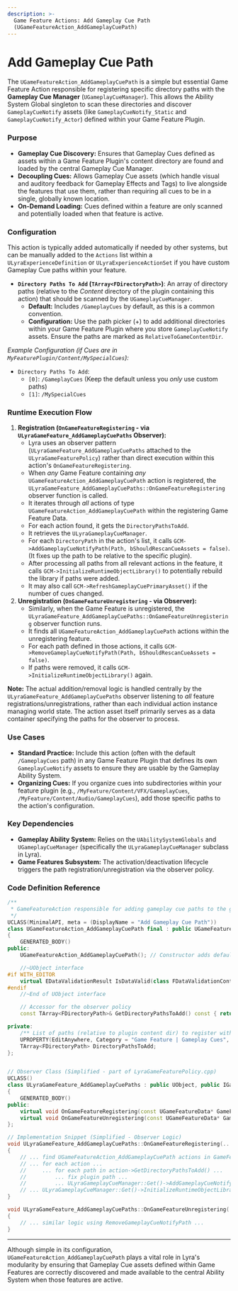 ```yaml
---
description: >-
  Game Feature Actions: Add Gameplay Cue Path
  (UGameFeatureAction_AddGameplayCuePath)
---
```


# Add Gameplay Cue Path

The `UGameFeatureAction_AddGameplayCuePath` is a simple but essential Game Feature Action responsible for registering specific directory paths with the **Gameplay Cue Manager** (`UGameplayCueManager`). This allows the Ability System Global singleton to scan these directories and discover `GameplayCueNotify` assets (like `GameplayCueNotify_Static` and `GameplayCueNotify_Actor`) defined within your Game Feature Plugin.

### Purpose

* **Gameplay Cue Discovery:** Ensures that Gameplay Cues defined as assets within a Game Feature Plugin's content directory are found and loaded by the central Gameplay Cue Manager.
* **Decoupling Cues:** Allows Gameplay Cue assets (which handle visual and auditory feedback for Gameplay Effects and Tags) to live alongside the features that use them, rather than requiring all cues to be in a single, globally known location.
* **On-Demand Loading:** Cues defined within a feature are only scanned and potentially loaded when that feature is active.

### Configuration

This action is typically added automatically if needed by other systems, but can be manually added to the `Actions` list within a `ULyraExperienceDefinition` or `ULyraExperienceActionSet` if you have custom Gameplay Cue paths within your feature.

* **`Directory Paths To Add` (`TArray<FDirectoryPath>`)**: An array of directory paths (relative to the _Content_ directory of the plugin containing this action) that should be scanned by the `UGameplayCueManager`.
  * **Default:** Includes `/GameplayCues` by default, as this is a common convention.
  * **Configuration:** Use the path picker (+) to add additional directories within your Game Feature Plugin where you store `GameplayCueNotify` assets. Ensure the paths are marked as `RelativeToGameContentDir`.

_Example Configuration (if Cues are in `MyFeaturePlugin/Content/MySpecialCues`):_

* `Directory Paths To Add`:
  * `[0]`: `/GameplayCues` (Keep the default unless you _only_ use custom paths)
  * `[1]`: `/MySpecialCues`

### Runtime Execution Flow

1. **Registration (`OnGameFeatureRegistering` - via `ULyraGameFeature_AddGameplayCuePaths` Observer):**
   * Lyra uses an observer pattern (`ULyraGameFeature_AddGameplayCuePaths` attached to the `ULyraGameFeaturePolicy`) rather than direct execution within this action's `OnGameFeatureRegistering`.
   * When _any_ Game Feature containing _any_ `UGameFeatureAction_AddGameplayCuePath` action is registered, the `ULyraGameFeature_AddGameplayCuePaths::OnGameFeatureRegistering` observer function is called.
   * It iterates through _all_ actions of type `UGameFeatureAction_AddGameplayCuePath` within the registering Game Feature Data.
   * For each action found, it gets the `DirectoryPathsToAdd`.
   * It retrieves the `ULyraGameplayCueManager`.
   * For each `DirectoryPath` in the action's list, it calls `GCM->AddGameplayCueNotifyPath(Path, bShouldRescanCueAssets = false)`. (It fixes up the path to be relative to the specific plugin).
   * After processing all paths from all relevant actions in the feature, it calls `GCM->InitializeRuntimeObjectLibrary()` to potentially rebuild the library if paths were added.
   * It may also call `GCM->RefreshGameplayCuePrimaryAsset()` if the number of cues changed.
2. **Unregistration (`OnGameFeatureUnregistering` - via Observer):**
   * Similarly, when the Game Feature is unregistered, the `ULyraGameFeature_AddGameplayCuePaths::OnGameFeatureUnregistering` observer function runs.
   * It finds all `UGameFeatureAction_AddGameplayCuePath` actions within the unregistering feature.
   * For each path defined in those actions, it calls `GCM->RemoveGameplayCueNotifyPath(Path, bShouldRescanCueAssets = false)`.
   * If paths were removed, it calls `GCM->InitializeRuntimeObjectLibrary()` again.

**Note:** The actual addition/removal logic is handled centrally by the `ULyraGameFeature_AddGameplayCuePaths` observer listening to _all_ feature registrations/unregistrations, rather than each individual action instance managing world state. The action asset itself primarily serves as a data container specifying the paths for the observer to process.

### Use Cases

* **Standard Practice:** Include this action (often with the default `/GameplayCues` path) in any Game Feature Plugin that defines its own `GameplayCueNotify` assets to ensure they are usable by the Gameplay Ability System.
* **Organizing Cues:** If you organize cues into subdirectories within your feature plugin (e.g., `/MyFeature/Content/VFX/GameplayCues`, `/MyFeature/Content/Audio/GameplayCues`), add those specific paths to the action's configuration.

### Key Dependencies

* **Gameplay Ability System:** Relies on the `UAbilitySystemGlobals` and `UGameplayCueManager` (specifically the `ULyraGameplayCueManager` subclass in Lyra).
* **Game Features Subsystem:** The activation/deactivation lifecycle triggers the path registration/unregistration via the observer policy.

### Code Definition Reference

```cpp
/**
 * GameFeatureAction responsible for adding gameplay cue paths to the gameplay cue manager.
 */
UCLASS(MinimalAPI, meta = (DisplayName = "Add Gameplay Cue Path"))
class UGameFeatureAction_AddGameplayCuePath final : public UGameFeatureAction
{
	GENERATED_BODY()
public:
	UGameFeatureAction_AddGameplayCuePath(); // Constructor adds default "/GameplayCues" path

	//~UObject interface
#if WITH_EDITOR
	virtual EDataValidationResult IsDataValid(class FDataValidationContext& Context) const override;
#endif
	//~End of UObject interface

	// Accessor for the observer policy
	const TArray<FDirectoryPath>& GetDirectoryPathsToAdd() const { return DirectoryPathsToAdd; }

private:
	/** List of paths (relative to plugin content dir) to register with the gameplay cue manager. */
	UPROPERTY(EditAnywhere, Category = "Game Feature | Gameplay Cues", meta = (RelativeToGameContentDir, LongPackageName))
	TArray<FDirectoryPath> DirectoryPathsToAdd;
};


// Observer Class (Simplified - part of LyraGameFeaturePolicy.cpp)
UCLASS()
class ULyraGameFeature_AddGameplayCuePaths : public UObject, public IGameFeatureStateChangeObserver
{
	GENERATED_BODY()
public:
	virtual void OnGameFeatureRegistering(const UGameFeatureData* GameFeatureData, const FString& PluginName, const FString& PluginURL) override;
	virtual void OnGameFeatureUnregistering(const UGameFeatureData* GameFeatureData, const FString& PluginName, const FString& PluginURL) override;
};

// Implementation Snippet (Simplified - Observer Logic)
void ULyraGameFeature_AddGameplayCuePaths::OnGameFeatureRegistering(...)
{
	// ... find UGameFeatureAction_AddGameplayCuePath actions in GameFeatureData ...
	// ... for each action ...
	//     ... for each path in action->GetDirectoryPathsToAdd() ...
	//         ... fix plugin path ...
	//         ... ULyraGameplayCueManager::Get()->AddGameplayCueNotifyPath(fixedPath, false); ...
	// ... ULyraGameplayCueManager::Get()->InitializeRuntimeObjectLibrary(); ...
}

void ULyraGameFeature_AddGameplayCuePaths::OnGameFeatureUnregistering(...)
{
	// ... similar logic using RemoveGameplayCueNotifyPath ...
}
```

***

Although simple in its configuration, `UGameFeatureAction_AddGameplayCuePath` plays a vital role in Lyra's modularity by ensuring that Gameplay Cue assets defined within Game Features are correctly discovered and made available to the central Ability System when those features are active.
